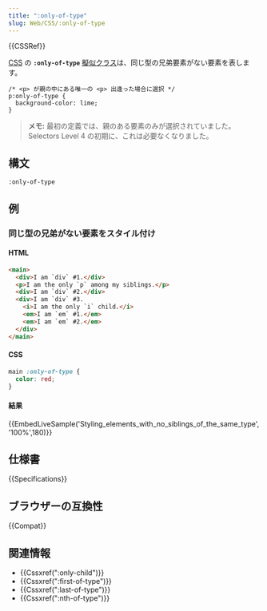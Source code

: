 ```yaml
---
title: ":only-of-type"
slug: Web/CSS/:only-of-type
---
```


{{CSSRef}}

[CSS](/ja/docs/Web/CSS) の **`:only-of-type`** [擬似クラス](/ja/docs/Web/CSS/Pseudo-classes)は、同じ型の兄弟要素がない要素を表します。

```
/* <p> が親の中にある唯一の <p> 出逢った場合に選択 */
p:only-of-type {
  background-color: lime;
}
```

> **メモ:** 最初の定義では、親のある要素のみが選択されていました。 Selectors Level 4 の初期に、これは必要なくなりました。

## 構文

```
:only-of-type
```

## 例

### 同じ型の兄弟がない要素をスタイル付け

#### HTML

```html
<main>
  <div>I am `div` #1.</div>
  <p>I am the only `p` among my siblings.</p>
  <div>I am `div` #2.</div>
  <div>I am `div` #3.
    <i>I am the only `i` child.</i>
    <em>I am `em` #1.</em>
    <em>I am `em` #2.</em>
  </div>
</main>
```

#### CSS

```css
main :only-of-type {
  color: red;
}
```

#### 結果

{{EmbedLiveSample('Styling_elements_with_no_siblings_of_the_same_type','100%',180)}}

## 仕様書

{{Specifications}}

## ブラウザーの互換性

{{Compat}}

## 関連情報

- {{Cssxref(":only-child")}}
- {{Cssxref(":first-of-type")}}
- {{Cssxref(":last-of-type")}}
- {{Cssxref(":nth-of-type")}}
